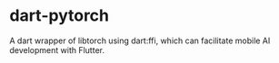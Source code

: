 # dart-pytorch
A dart wrapper of libtorch using dart:ffi, which can facilitate mobile AI development with Flutter. 
